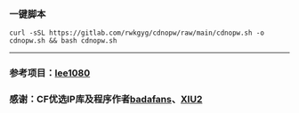 


### 一键脚本
```
curl -sSL https://gitlab.com/rwkgyg/cdnopw/raw/main/cdnopw.sh -o cdnopw.sh && bash cdnopw.sh
```

--------------------------------------



### 参考项目：[lee1080](https://github.com/lee1080/CloudflareSpeedTestDDNS)

### 感谢：CF优选IP库及程序作者[badafans](https://github.com/badafans/Cloudflare-IP-SpeedTest)、[XIU2](https://github.com/XIU2/CloudflareSpeedTest)
